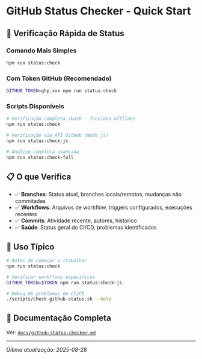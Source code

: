 # GitHub Status Checker - Quick Start

## 🚀 Verificação Rápida de Status

### Comando Mais Simples
```bash
npm run status:check
```

### Com Token GitHub (Recomendado)
```bash
GITHUB_TOKEN=ghp_xxx npm run status:check
```

### Scripts Disponíveis
```bash
# Verificação completa (bash - funciona offline)
npm run status:check

# Verificação via API GitHub (Node.js)
npm run status:check-js

# Análise completa avançada
npm run status:check-full
```

## 📋 O que Verifica

- ✅ **Branches**: Status atual, branches locais/remotos, mudanças não commitadas
- ✅ **Workflows**: Arquivos de workflow, triggers configurados, execuções recentes
- ✅ **Commits**: Atividade recente, autores, histórico
- ✅ **Saúde**: Status geral do CI/CD, problemas identificados

## 🎯 Uso Típico

```bash
# Antes de começar a trabalhar
npm run status:check

# Verificar workflows específicos
GITHUB_TOKEN=$TOKEN npm run status:check-js

# Debug de problemas de CI/CD
./scripts/check-github-status.sh --help
```

## 📖 Documentação Completa

Ver: [`docs/github-status-checker.md`](docs/github-status-checker.md)

---
*Última atualização: 2025-08-28*